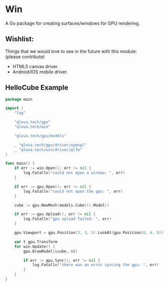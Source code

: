 # Win

A Go package for creating surfaces/windows for GPU rendering.

## Wishlist:
Things that we would love to see in the future with this module:  
(please contribute)

* HTML5 canvas driver.
* Android/IOS mobile driver.

## HelloCube Example

```go
package main

import (
	"log"

	"qlova.tech/gpu"
	"qlova.tech/win"

	"qlova.tech/gpu/models"

	_ "qlova.tech/gpu/driver/opengl"
	_ "qlova.tech/win/driver/glfw"
)

func main() {
	if err := win.Open(); err != nil {
		log.Fatalln("could not open a window: ", err)
	}

	if err := gpu.Open(); err != nil {
		log.Fatalln("could not open the gpu: ", err)
	}

	cube := gpu.NewMesh(models.Cube()).Model()

	if err := gpu.Upload(); err != nil {
		log.Fatalln("gpu upload failed: ", err)
	}

	gpu.Viewport = gpu.Position(3, 3, 3).LookAt(gpu.Position(0, 0, 0))

	var t gpu.Transform
	for win.Update() {
		gpu.DrawModel(&cube, &t)

		if err := gpu.Sync(); err != nil {
			log.Fatalln("there was an error syncing the gpu: ", err)
		}
	}
}
```
